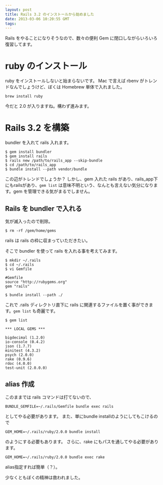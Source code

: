 ```yaml
---
layout: post
title: Rails 3.2 のインストールから始めました
date: 2013-03-06 10:20:55 GMT
tags: 
---
```

Rails をやることになりそうなので、数々の便利 Gem に閉口しながらいろいろ復習してます。

# ruby のインストール
ruby をインストールしないと始まらないです。
Mac で言えば rbenv がトレンドなんでしょうけど、ぼくは Homebrew 単体で入れました。

    brew install ruby

今だと 2.0 が入りますね。構わず進みます。

# Rails 3.2 を構築
 bundler を入れて rails 入れます。

    $ gem install bundler
    $ gem install rails
    $ rails new /path/to/rails_app --skip-bundle
    $ cd /path/to/rails_app
    $ bundle install --path vendor/bundle

この辺がトレンドでしょうか？
しかし、gem 入れた rails があり、rails_app下にもrailsがあり、`gem list` は意味不明という、なんとも言えない気分になります。gem を管理できる気がまるでしません。

## Rails を bundler で入れる
気が滅入ったので削除。

    $ rm -rf /gem/home/gems

rails は rails の枠に収まっていただきたい。

そこで bundler を使って rails を入れる事を考えてみます。

    $ mkdir ~/.rails
    $ cd ~/.rails
    $ vi Gemfile
    
    #Gemfile
    source "http://rubygems.org"
    gem "rails"
    
    $ bundle install --path ./

これで .rails ディレクトリ直下に rails に関連するファイルを置く事ができます。`gem list` も奇麗です。

    $ gem list

    *** LOCAL GEMS ***

    bigdecimal (1.2.0)
    io-console (0.4.2)
    json (1.7.7)
    minitest (4.3.2)
    psych (2.0.0)
    rake (0.9.6)
    rdoc (4.0.0)
    test-unit (2.0.0.0)

## alias 作成

このままでは rails コマンドは打てないので、

    BUNDLE_GEMFILE=~/.rails/Gemfile bundle exec rails

としてやる必要があります。
また、単にbundle installのようにしてもこけるので

    GEM_HOME=~/.rails/ruby/2.0.0 bundle install

のようにする必要もあります。
さらに、rake にもパスを通してやる必要があります。

    GEM_HOME=~/.rails/ruby/2.0.0 bundle exec rake

alias指定すれば簡単（？）。

少なくともぼくの精神は救われました。

